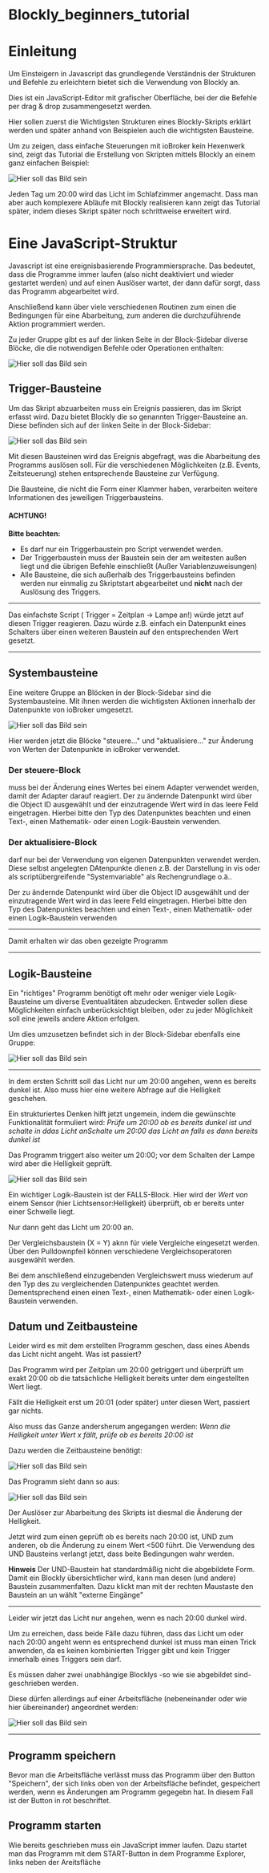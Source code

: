 # Blockly_beginners_tutorial

# Einleitung

Um Einsteigern in Javascript das grundlegende Verständnis der Strukturen und Befehle zu erleichtern
bietet sich die Verwendung von Blockly an.

Dies ist ein JavaScript-Editor mit grafischer Oberfläche, bei der die Befehle per drag & drop
zusammengesetzt werden.

Hier sollen zuerst die Wichtigsten Strukturen eines Blockly-Skripts erklärt werden und später 
anhand von Beispielen auch die wichtigsten Bausteine.

Um zu zeigen, dass einfache Steuerungen mit ioBroker kein Hexenwerk sind, zeigt das Tutorial die Erstellung 
von Skripten mittels Blockly an einem ganz einfachen Beispiel:

![Hier soll das Bild sein](/Media/Licht_an_20_00.jpg "ein einfaches Programm")

Jeden Tag um 20:00 wird das Licht im Schlafzimmer angemacht.
Dass man aber auch komplexere Abläufe mit Blockly realisieren kann zeigt das Tutorial später, indem dieses 
Skript später noch schrittweise erweitert wird.


# Eine JavaScript-Struktur

Javascript ist eine ereignisbasierende Programmiersprache. Das bedeutet, dass die Programme immer laufen 
(also nicht deaktiviert und wieder gestartet werden) und auf einen Auslöser wartet, der dann dafür sorgt, 
dass das Programm abgearbeitet wird.

Anschließend kann über viele verschiedenen Routinen zum einen die Bedingungen für eine Abarbeitung, 
zum anderen die durchzuführende Aktion programmiert werden.

Zu jeder Gruppe gibt es auf der linken Seite in der Block-Sidebar diverse Blöcke, die die notwendigen 
Befehle oder Operationen enthalten:

![Hier soll das Bild sein](/Media/ioBroker_Blockly_Block_Sidebar.jpg "Die Block-Sidebar")



## Trigger-Bausteine

Um das Skript abzuarbeiten muss ein Ereignis passieren, das im Skript erfasst wird. Dazu bietet Blockly 
die so genannten Trigger-Bausteine an. Diese befinden sich auf der linken Seite in der Block-Sidebar:

![Hier soll das Bild sein](/Media/ioBroker_Blockly_Blocks_Trigger.jpg "Die Triggerbausteine")

Mit diesen Bausteinen wird das Ereignis abgefragt, was die Abarbeitung des Programms auslösen soll.
Für die verschiedenen Möglichkeiten (z.B. Events, Zeitsteuerung) stehen entsprechende Bausteine zur Verfügung.

Die Bausteine, die nicht die Form einer Klammer haben, verarbeiten weitere Informationen des jeweiligen Triggerbausteins.

#### **ACHTUNG!**
**Bitte beachten:**
* Es darf nur ein Triggerbaustein pro Script verwendet werden.
* Der Triggerbaustein muss der Baustein sein der am weitesten außen liegt und die übrigen Befehle einschließt (Außer Variablenzuweisungen)
* Alle Bausteine, die sich außerhalb des Triggerbausteins befinden werden nur einmalig zu Skriptstart abgearbeitet und 
**nicht** nach der Auslösung des Triggers.


---

Das einfachste Script ( Trigger = Zeitplan -> Lampe an!) würde jetzt auf diesen Trigger reagieren. Dazu würde z.B. 
einfach ein Datenpunkt eines Schalters über einen weiteren Baustein auf den entsprechenden Wert gesetzt.

---

## Systembausteine

Eine weitere Gruppe an Blöcken in der Block-Sidebar sind die Systembausteine. Mit ihnen werden die wichtigsten 
Aktionen innerhalb der Datenpunkte von ioBroker umgesetzt.

![Hier soll das Bild sein](/Media/ioBroker_Blockly_Blocks_System.jpg "Die Systembausteine")

Hier werden jetzt die Blöcke "steuere..." und "aktualisiere..." zur Änderung von Werten der Datenpunkte in ioBroker verwendet.

### Der steuere-Block

muss bei der Änderung eines Wertes bei einem Adapter verwendet werden, damit der Adapter darauf reagiert. 
Der zu ändernde Datenpunkt wird über die Object ID ausgewählt und der einzutragende Wert wird in das leere Feld eingetragen.
Hierbei bitte den Typ des Datenpunktes beachten und einen Text-, einen Mathematik- oder einen Logik-Baustein verwenden.

### Der aktualisiere-Block
darf nur bei der Verwendung von eigenen Datenpunkten verwendet werden. Diese selbst angelegten DAtenpunkte dienen z.B. 
der Darstellung in vis oder als scriptübergreifende "Systemvariable" als Rechengrundlage o.ä..

Der zu ändernde Datenpunkt wird über die Object ID ausgewählt und der einzutragende Wert wird in das leere Feld eingetragen.
Hierbei bitte den Typ des Datenpunktes beachten und einen Text-, einen Mathematik- oder einen Logik-Baustein verwenden

---

Damit erhalten wir das oben gezeigte Programm 

---

## Logik-Bausteine

Ein "richtiges" Programm benötigt oft mehr oder weniger viele Logik-Bausteine um diverse Eventualitäten abzudecken. 
Entweder sollen diese Möglichkeiten einfach unberücksichtigt bleiben, oder zu jeder Möglichkeit soll eine 
jeweils andere Aktion erfolgen.

Um dies umzusetzen befindet sich in der Block-Sidebar ebenfalls eine Gruppe:

![Hier soll das Bild sein](/Media/ioBroker_Blockly_Blocks_Logik.jpg "Die Logikbausteine")

---

In dem ersten Schritt soll das Licht nur um 20:00 angehen, wenn es bereits dunkel ist. Also muss hier eine weitere Abfrage auf die Helligkeit geschehen.

Ein strukturiertes Denken hilft jetzt ungemein, indem die gewünschte Funktionalität formuliert wird:
*Prüfe um 20:00 ob es bereits dunkel ist und schalte in ddas Licht anSchalte um 20:00 das Licht an 
falls es dann bereits dunkel ist*

Das Programm triggert also weiter um 20:00; vor dem Schalten der Lampe wird aber die Helligkeit geprüft.

![Hier soll das Bild sein](/Media/Licht_an_20_00_dunkel.jpg "ein Programm mit Bedingung")

Ein wichtiger Logik-Baustein ist der FALLS-Block.
Hier wird der *Wert von* einem Sensor (hier Lichtsensor:Helligkeit) überprüft, ob er bereits unter einer Schwelle liegt.

Nur dann geht das Licht um 20:00 an.

Der Vergleichsbaustein (X = Y) aknn für viele Vergleiche eingesetzt werden. Über den Pulldownpfeil können verschiedene 
Vergleichsoperatoren ausgewählt werden.

Bei dem anschließend einzugebenden Vergleichswert muss wiederum auf den Typ des zu vergleichenden Datenpunktes geachtet werden.
Dementsprechend einen einen Text-, einen Mathematik- oder einen Logik-Baustein verwenden.


## Datum und Zeitbausteine

Leider wird es mit dem erstellten Programm geschen, dass eines Abends das Licht nicht angeht. 
Was ist passiert?

Das Programm wird per Zeitplan um 20:00 getriggert und überprüft um exakt 20:00 ob die tatsächliche Helligkeit bereits 
unter dem eingestellten Wert liegt.

Fällt die Helligkeit erst um 20:01 (oder später) unter diesen Wert, passiert gar nichts.

Also muss das Ganze andersherum angegangen werden:
*Wenn die Helligkeit unter Wert x fällt, prüfe ob es bereits 20:00 ist*

Dazu werden die Zeitbausteine benötigt:

![Hier soll das Bild sein](/Media/ioBroker_Blockly_Blocks_Trigger.jpg "Die Zeitbausteine")

Das Programm sieht dann so aus:

![Hier soll das Bild sein](/Media/Licht_an_dunkel_20_00.jpg "ein Programm mit Bedingung")

Der Auslöser zur Abarbeitung des Skripts ist diesmal die Änderung der Helligkeit.

Jetzt wird zum einen geprüft ob es bereits nach 20:00 ist, UND zum anderen, ob die Änderung zu einem Wert <500 führt. 
Die Verwendung des UND Bausteins verlangt jetzt, dass beite Bedingungen wahr werden.

**Hinweis**
Der UND-Baustein hat standardmäßig nicht die abgebildete Form. Damit ein Blockly übersichtlicher wird, kann man desen (und andere) Baustein zusammenfalten. Dazu klickt man mit der rechten Maustaste den Baustein an un wählt "externe Eingänge"

---

Leider wir jetzt das Licht nur angehen, wenn es nach 20:00 dunkel wird.

Um zu erreichen, dass beide Fälle dazu führen, dass das Licht um oder nach 20:00 angeht wenn es entsprechend dunkel ist muss man einen Trick anwenden, da es keinen kombinierten Trigger gibt und kein Trigger innerhalb eines Triggers sein darf.

Es müssen daher zwei unabhängige Blocklys -so wie sie abgebildet sind- geschrieben werden.

Diese dürfen allerdings auf einer Arbeitsfläche (nebeneinander oder wie hier übereinander) angeordnet werden:

![Hier soll das Bild sein](/Media/Licht_an_Kombi.jpg "Zwei Trigger")

---

## Programm speichern

Bevor man die Arbeitsfläche verlässt muss das Programm über den Button "Speichern", der sich links oben 
von der Arbeitsfläche befindet, gespeichert werden, wenn es Änderungen am Programm gegegebn hat.
In diesem Fall ist der Button in rot beschriftet.


## Programm starten

Wie bereits geschrieben muss ein JavaScript immer laufen.
Dazu startet man das Programm mit dem START-Button in dem Programme Explorer, links neben der Areitsfläche
